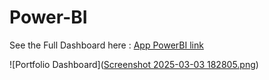 # Power-BI

See the Full Dashboard here : [App PowerBI link](https://app.powerbi.com/groups/me/reports/56d97ed9-a6da-47e9-9341-d0fbe194d689/94e222ac0009a4b49e28?experience=power-bi&bookmarkGuid=6d052c5c046473388f7a) 

![Portfolio Dashboard]([Screenshot 2025-03-03 182805.png](https://github.com/tusharpanwar19/Power-BI/blob/2401c88daa5e4166beae76e34c92c55047e67564/Screenshot%202025-03-03%20182805.png))



